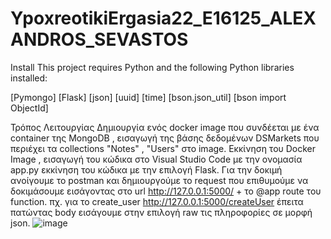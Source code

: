 # YpoxreotikiErgasia22_E16125_ALEXANDROS_SEVASTOS
Install
This project requires Python and the following Python libraries installed:

[Pymongo]
[Flask]
[json]
[uuid]
[time]
[bson.json_util]
[bson import ObjectId]


Τρόπος Λειτουργίας
Δημιουργία ενός docker image που συνδέεται με ένα container της MongoDB , εισαγωγή της βάσης δεδομένων DSMarkets που περιέχει τα collections "Notes" , "Users" στο image.
Εκκίνηση του Docker Image , εισαγωγή του κώδικα στο Visual Studio Code με την ονομασία app.py εκκίνηση του κώδικα με την επιλογή Flask.
Για την δοκιμή ανοίγουμε το postman και δημιουργούμε το request που επιθυμούμε να δοκιμάσουμε εισάγοντας στο url http://127.0.0.1:5000/ + το @app route του function. πχ. για το create_user http://127.0.0.1:5000/createUser έπειτα πατώντας body εισάγουμε στην επιλογή raw τις πληροφορίες σε μορφή json.
![image](https://user-images.githubusercontent.com/62871935/177761362-e8408b1d-416a-4e8b-b81e-1e02ba21391a.png)

